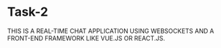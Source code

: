# Task-2
THIS IS A REAL-TIME CHAT  APPLICATION USING WEBSOCKETS  AND A FRONT-END FRAMEWORK LIKE  VUE.JS OR REACT.JS.
